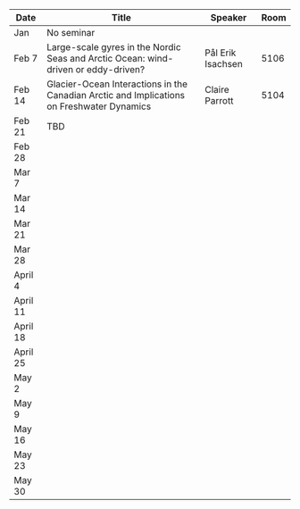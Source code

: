 Date  |  Title                                            |  Speaker                                                                                                |  Room
---------|-----------------------------------------------------|---------------------------------------------------------------------------------------------------------------------|------
Jan | No seminar | 
Feb 7 | Large-scale gyres in the Nordic Seas and Arctic Ocean: wind-driven or eddy-driven? | Pål Erik Isachsen | 5106
Feb 14 | Glacier-Ocean Interactions in the Canadian Arctic and Implications on Freshwater Dynamics | Claire Parrott | 5104
Feb 21 | TBD |
Feb 28 |
Mar 7 |
Mar 14 |
Mar 21 |
Mar 28 |
April 4 |
April 11 |
April 18 |
April 25 |
May 2 |
May 9 |
May 16 |
May 23 |
May 30 |